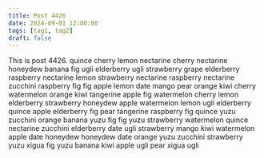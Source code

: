 ```yaml
---
title: Post 4426
date: 2024-09-01 12:00:00
tags: [tag1, tag2]
draft: false
---
```

This is post 4426.
quince
cherry
lemon
nectarine
cherry
nectarine
honeydew
banana
fig
ugli
elderberry
ugli
strawberry
grape
elderberry
raspberry
nectarine
lemon
strawberry
nectarine
raspberry
nectarine
zucchini
raspberry
fig
fig
apple
lemon
date
mango
pear
orange
kiwi
cherry
watermelon
orange
kiwi
tangerine
apple
fig
watermelon
cherry
lemon
elderberry
strawberry
honeydew
apple
watermelon
lemon
ugli
elderberry
quince
apple
elderberry
fig
pear
tangerine
raspberry
fig
quince
yuzu
zucchini
orange
banana
yuzu
fig
fig
yuzu
strawberry
watermelon
quince
nectarine
zucchini
elderberry
date
ugli
strawberry
mango
kiwi
watermelon
apple
date
honeydew
honeydew
date
orange
yuzu
zucchini
strawberry
yuzu
xigua
fig
yuzu
banana
kiwi
apple
ugli
pear
xigua
ugli
